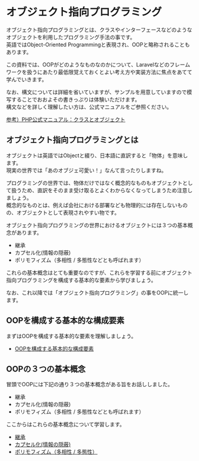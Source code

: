 # オブジェクト指向プログラミング

オブジェクト指向プログラミングとは、クラスやインターフェースなどのようなオブジェクトを利用したプログラミング手法の事です。  
英語ではObject-Oriented Programmingと表現され、OOPと略称されることもあります。

この資料では、OOPがどのようなものなのかについて、Laravelなどのフレームワークを扱うにあたり最低限覚えておくとよい考え方や実装方法に焦点をあてて学んでいきます。

なお、構文については詳細を省いていますが、サンプルを用意していますので模写することでおおよその書きっぷりは体験いただけます。  
構文などを詳しく理解したい方は、公式マニュアルをご参照ください。

[参考）PHP公式マニュアル：クラスとオブジェクト](https://www.php.net/manual/ja/language.oop5.php)

## オブジェクト指向プログラミングとは

オブジェクトは英語ではObjectと綴り、日本語に直訳すると「物体」を意味します。  
現実の世界では「あのオブジェ可愛い！」なんて言ったりしますね。

プログラミングの世界では、物体だけではなく概念的なものもオブジェクトとして扱うため、直訳をそのまま受け取るとよくわからなくなってしまうため注意しましょう。  
概念的なものとは、例えば会社における部署なども物理的には存在しないものの、オブジェクトとして表現されやすい物です。

オブジェクト指向プログラミングの世界におけるオブジェクトには３つの基本概念があります。

- 継承
- カプセル化(情報の隠蔽)
- ポリモフィズム（多相性 / 多態性などとも呼ばれます）

これらの基本概念はとても重要なのですが、これらを学習する前にオブジェクト指向プログラミングを構成する基本的な要素から学びましょう。

なお、これ以降では「オブジェクト指向プログラミング」の事をOOPに統一します。

## OOPを構成する基本的な構成要素

まずはOOPを構成する基本的な要素を理解しましょう。

- [OOPを構成する基本的な構成要素](SECTION_001.md)

## OOPの３つの基本概念

冒頭でOOPには下記の通り３つの基本概念がある旨をお話ししました。

- 継承
- カプセル化(情報の隠蔽)
- ポリモフィズム（多相性 / 多態性などとも呼ばれます）

ここからはこれらの基本概念について学習します。

- [継承](SECTION_002.md)
- [カプセル化(情報の隠蔽)](SECTION_003.md)
- [ポリモフィズム（多相性 / 多態性）](SECTION_004.md)
